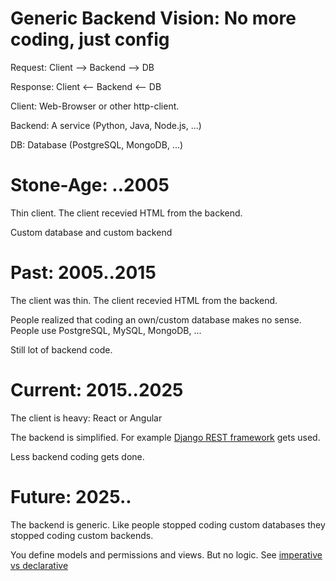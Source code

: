 # Generic Backend Vision: No more coding, just config

Request: Client --> Backend --> DB

Response: Client <-- Backend <-- DB

Client: Web-Browser or other http-client.

Backend: A service (Python, Java, Node.js, ...)

DB: Database (PostgreSQL, MongoDB, ...)

# Stone-Age: ..2005

Thin client. The client recevied HTML from the backend.

Custom database and custom backend

# Past: 2005..2015

The client was thin. The client recevied HTML from the backend.

People realized that coding an own/custom database makes no sense. People use PostgreSQL, MySQL, MongoDB, ...

Still lot of backend code.

# Current: 2015..2025

The client is heavy: React or Angular

The backend is simplified. For example [Django REST framework](https://www.django-rest-framework.org/) gets used.

Less backend coding gets done.

# Future: 2025..

The backend is generic. Like people stopped coding custom databases they stopped coding custom backends.

You define models and permissions and views. But no logic. See [imperative vs declarative](https://www.google.com/search?q=imperative+vs+declarative)
